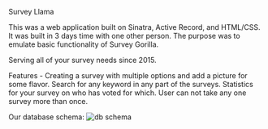 Survey Llama

This was a web application built on Sinatra, Active Record, and HTML/CSS. It was built in 3 days time with one other person. The purpose was to emulate basic functionality of Survey Gorilla.

Serving all of your survey needs since 2015.

Features -
Creating a survey with multiple options and add a picture for some flavor.
Search for any keyword in any part of the surveys.
Statistics for your survey on who has voted for which.
User can not take any one survey more than once.

Our database schema:
![db schema](https://cloud.githubusercontent.com/assets/12217216/10403378/1bace748-6e99-11e5-97d7-a58001f506c6.png)
